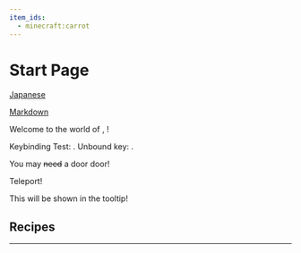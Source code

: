 ```yaml
---
item_ids:
  - minecraft:carrot
---
```


# Start Page

[Japanese](./japanese.md)

[Markdown](./markdown.md)

<Recipe id="missingrecipe" fallbackText="The recipe for special item is disabled." />

Welcome to the world of <ItemImage id="minecraft:stone" />, <PlayerName />!

Keybinding Test: <KeyBind id="key.jump" />. Unbound key: <KeyBind id="key.spectatorOutlines" />.

You may ~~need~~ a <Color color="#ff0000">door</Color> <Color id="test_color">door</Color>!

<CommandLink command="/tp @s 0 90 0" title="Tooltip" close={true}>Teleport!</CommandLink>

<GameScene zoom={4} interactive={true}>
    <Entity id="minecraft:sheep" data="{Color: 2}" />
</GameScene>

<GameScene zoom={4}>
    <ImportStructure src="redstone_test.nbt" />
    <RemoveBlocks id="minecraft:stone" />
    <ImportStructure src="redstone_test.nbt" pos="1 0 1" />
</GameScene>

<RecipeFor id="minecraft:oak_door" />
<Recipe id="minecraft:iron_nugget_from_blasting" />

<GameScene zoom={2}>
  <ImportStructure src="test.nbt" />

  <BlockAnnotationTemplate id="minecraft:stripped_spruce_log" p:axis="x">
    <DiamondAnnotation pos="0.5 0.5 0.5" color="#ff0000">
      This will be shown in the tooltip! <ItemImage id="minecraft:stone" />
    </DiamondAnnotation>
  </BlockAnnotationTemplate>
</GameScene>

<GameScene zoom="8">
  <ImportStructure src="end_portal.nbt" />
</GameScene>

## Recipes

<Row>
    <RecipeFor id="minecraft:oak_planks" />
    <RecipeFor id="minecraft:red_bed" />
    <RecipeFor id="minecraft:stick" />
    <RecipesFor id="minecraft:green_bed" />
</Row>

***

<Row>
  <BlockImage id="minecraft:oak_log" scale="4" />
  <BlockImage id="minecraft:spruce_log" scale="4" />
  <BlockImage id="minecraft:acacia_log" scale="4" />
  <BlockImage id="minecraft:birch_log" scale="4" />
  <BlockImage id="minecraft:jungle_log" scale="4" />
  <BlockImage id="minecraft:mangrove_log" scale="4" />
</Row>
